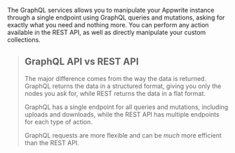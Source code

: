 The GraphQL services allows you to manipulate your Appwrite instance through a single endpoint using GraphQL queries and mutations, asking for exactly what you need and nothing more. You can perform any action available in the REST API, as well as directly manipulate your custom collections.

> ## GraphQL API vs REST API
> The major difference comes from the way the data is returned. GraphQL returns the data in a structured format, giving you only the nodes you ask for, while REST returns the data in a flat format.
> 
> GraphQL has a single endpoint for all queries and mutations, including uploads and downloads, while the REST API has multiple endpoints for each type of action.
> 
> GraphQL requests are more flexible and can be _much_ more efficient than the REST API.